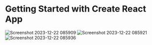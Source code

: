 # Getting Started with Create React App

![Screenshot 2023-12-22 085909](https://github.com/osykris/movie_web/assets/64391578/0802e4fc-7cb7-49a7-8f10-d75eea6dd3ad)
![Screenshot 2023-12-22 085921](https://github.com/osykris/movie_web/assets/64391578/072a2f7a-e636-455f-aa15-068579814025)
![Screenshot 2023-12-22 085936](https://github.com/osykris/movie_web/assets/64391578/6c244aed-ca5d-45b7-95d3-568546bffdcc)
